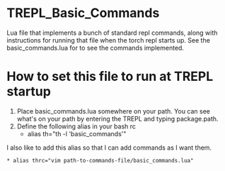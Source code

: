# TREPL_Basic_Commands
Lua file that implements a bunch of standard repl commands, along with instructions for running that file when the torch repl starts up. See the basic_commands.lua for to see the commands implemented. 

# How to set this file to run at TREPL startup
1. Place basic_commands.lua somewhere on your path. You can see what's on your path by entering the TREPL and typing package.path.
2. Define the following alias in your bash rc
    * alias th="th -l 'basic_commands'"

I also like to add this alias so that I can add commands as I want them.

    * alias thrc="vim path-to-commands-file/basic_commands.lua"
